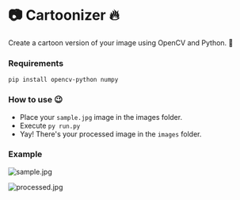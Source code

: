 # :camera: Cartoonizer :fire:
Create a cartoon version of your image using OpenCV and Python. :snake:

### Requirements
```pip install opencv-python numpy```

### How to use :wink:
- Place your ```sample.jpg``` image in the images folder.
- Execute ```py run.py```
- Yay! There's your processed image in the ```images``` folder.

### Example

![sample.jpg](https://raw.githubusercontent.com/abhilashmnair/cartoonizer/main/images/sample.jpg)

![processed.jpg](https://raw.githubusercontent.com/abhilashmnair/cartoonizer/main/images/processed.jpg)
